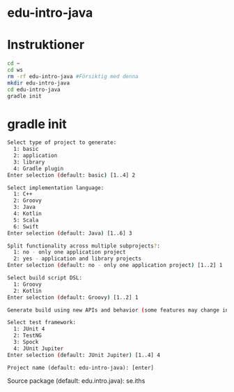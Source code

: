 # edu-intro-java

# Instruktioner

```bash
cd ~
cd ws
rm -rf edu-intro-java #Försiktig med denna
mkdir edu-intro-java
cd edu-intro-java
gradle init
```

# gradle init

```bash
Select type of project to generate:
  1: basic
  2: application
  3: library
  4: Gradle plugin
Enter selection (default: basic) [1..4] 2
```


```bash
Select implementation language:
  1: C++
  2: Groovy
  3: Java
  4: Kotlin
  5: Scala
  6: Swift
Enter selection (default: Java) [1..6] 3
```

```bash
Split functionality across multiple subprojects?:
  1: no - only one application project
  2: yes - application and library projects
Enter selection (default: no - only one application project) [1..2] 1
```

```bash
Select build script DSL:
  1: Groovy
  2: Kotlin
Enter selection (default: Groovy) [1..2] 1
```

```bash
Generate build using new APIs and behavior (some features may change in the next minor release)? (default: no) [yes, no] [enter]
````

```bash
Select test framework:
  1: JUnit 4
  2: TestNG
  3: Spock
  4: JUnit Jupiter
Enter selection (default: JUnit Jupiter) [1..4] 4
```

```
Project name (default: edu-intro-java): [enter]
```
Source package (default: edu.intro.java): se.iths
```


